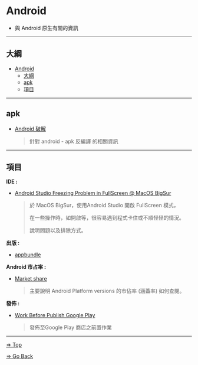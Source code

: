 # Android

- 與 Android 原生有關的資訊

---

## 大綱

- [Android](#android)
  - [大綱](#大綱)
  - [apk](#apk)
  - [項目](#項目)

---

## apk

- [Android 破解](./crack/README.md)

  > 針對 android - apk 反編譯 的相關資訊

---

## 項目

**IDE :**

- [Android Studio Freezing Problem in FullScreen @ MacOS BigSur](./AndroidStudioFreezingInFullScreenAtMacOSBigSur/README.md)

  > 於 MacOS BigSur，使用Android Studio 開啟 FullScreen 模式，
  >
  > 在一些操作時，如開啟等，很容易遇到程式卡住或不順怪怪的情況。
  >
  > 說明問題以及排除方式。

**出版 :**

- [appbundle](./appbundle/README.md)

**Android 市占率 :**

- [Market share](./MarketShare/README.md)

  > 主要說明 Android Platform versions 的市佔率 (涵蓋率) 如何查閱。

**發佈 :**

- [Work Before Publish Google Play](./workBeforePublishGooglePlay/README.md)

  > 發佈至Google Play 商店之前置作業

---

[=> Top](#android)

[=> Go Back](../README.md)
